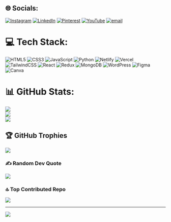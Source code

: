 
## 🌐 Socials:
[![Instagram](https://img.shields.io/badge/Instagram-%23E4405F.svg?logo=Instagram&logoColor=white)](https://instagram.com/sarwar.husain.khan) [![LinkedIn](https://img.shields.io/badge/LinkedIn-%230077B5.svg?logo=linkedin&logoColor=white)](https://linkedin.com/in/sarwarhusainn) [![Pinterest](https://img.shields.io/badge/Pinterest-%23E60023.svg?logo=Pinterest&logoColor=white)](https://pinterest.com/Husainnn) [![YouTube](https://img.shields.io/badge/YouTube-%23FF0000.svg?logo=YouTube&logoColor=white)](https://youtube.com/@HusynSarwar) [![email](https://img.shields.io/badge/Email-D14836?logo=gmail&logoColor=white)](mailto:sarwarhusainn@gmail.com) 

# 💻 Tech Stack:
![HTML5](https://img.shields.io/badge/html5-%23E34F26.svg?style=for-the-badge&logo=html5&logoColor=white) ![CSS3](https://img.shields.io/badge/css3-%231572B6.svg?style=for-the-badge&logo=css3&logoColor=white) ![JavaScript](https://img.shields.io/badge/javascript-%23323330.svg?style=for-the-badge&logo=javascript&logoColor=%23F7DF1E) ![Python](https://img.shields.io/badge/python-3670A0?style=for-the-badge&logo=python&logoColor=ffdd54) ![Netlify](https://img.shields.io/badge/netlify-%23000000.svg?style=for-the-badge&logo=netlify&logoColor=#00C7B7) ![Vercel](https://img.shields.io/badge/vercel-%23000000.svg?style=for-the-badge&logo=vercel&logoColor=white) ![TailwindCSS](https://img.shields.io/badge/tailwindcss-%2338B2AC.svg?style=for-the-badge&logo=tailwind-css&logoColor=white) ![React](https://img.shields.io/badge/react-%2320232a.svg?style=for-the-badge&logo=react&logoColor=%2361DAFB) ![Redux](https://img.shields.io/badge/redux-%23593d88.svg?style=for-the-badge&logo=redux&logoColor=white) ![MongoDB](https://img.shields.io/badge/MongoDB-%234ea94b.svg?style=for-the-badge&logo=mongodb&logoColor=white) ![WordPress](https://img.shields.io/badge/WordPress-%23117AC9.svg?style=for-the-badge&logo=WordPress&logoColor=white) ![Figma](https://img.shields.io/badge/figma-%23F24E1E.svg?style=for-the-badge&logo=figma&logoColor=white) ![Canva](https://img.shields.io/badge/Canva-%2300C4CC.svg?style=for-the-badge&logo=Canva&logoColor=white)
# 📊 GitHub Stats:
![](https://github-readme-stats.vercel.app/api?username=hussynn&theme=dark&hide_border=false&include_all_commits=true&count_private=false)<br/>
![](https://nirzak-streak-stats.vercel.app/?user=hussynn&theme=dark&hide_border=false)<br/>
![](https://github-readme-stats.vercel.app/api/top-langs/?username=hussynn&theme=dark&hide_border=false&include_all_commits=true&count_private=false&layout=compact)

## 🏆 GitHub Trophies
![](https://github-profile-trophy.vercel.app/?username=hussynn&theme=radical&no-frame=false&no-bg=true&margin-w=4)

### ✍️ Random Dev Quote
![](https://quotes-github-readme.vercel.app/api?type=horizontal&theme=radical)

### 🔝 Top Contributed Repo
![](https://github-contributor-stats.vercel.app/api?username=hussynn&limit=5&theme=dark&combine_all_yearly_contributions=true)

---
[![](https://visitcount.itsvg.in/api?id=hussynn&icon=0&color=0)](https://visitcount.itsvg.in)

<!-- Proudly created with GPRM ( https://gprm.itsvg.in ) -->
